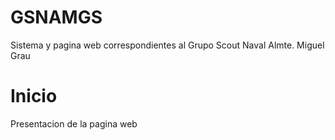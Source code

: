# GSNAMGS
Sistema y pagina web correspondientes al Grupo Scout Naval Almte. Miguel Grau
# Inicio 
Presentacion de la pagina web
